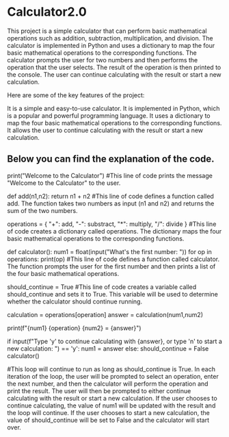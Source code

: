 # Calculator2.0

This project is a simple calculator that can perform basic mathematical operations such as addition, subtraction, multiplication, and division. The calculator is implemented in Python and uses a dictionary to map the four basic mathematical operations to the corresponding functions. The calculator prompts the user for two numbers and then performs the operation that the user selects. The result of the operation is then printed to the console. The user can continue calculating with the result or start a new calculation.

Here are some of the key features of the project:

It is a simple and easy-to-use calculator.
It is implemented in Python, which is a popular and powerful programming language.
It uses a dictionary to map the four basic mathematical operations to the corresponding functions.
It allows the user to continue calculating with the result or start a new calculation.

Below you can find the explanation of the code.
----------------------------------------------------


print("Welcome to the Calculator")
#This line of code prints the message "Welcome to the Calculator" to the user.

def add(n1,n2):
    return n1 + n2
#This line of code defines a function called add. The function takes two numbers as input (n1 and n2) and returns the sum of the two numbers.

operations = {
    "+": add,
    "-": substract,
    "*": multiply,
    "/": divide
}
#This line of code creates a dictionary called operations. The dictionary maps the four basic mathematical operations to the corresponding functions.

def calculator():
    num1 = float(input("What's the first number: "))
    for op in operations:
        print(op)
#This line of code defines a function called calculator. The function prompts the user for the first number and then prints a list of the four basic mathematical operations.

should_continue = True
#This line of code creates a variable called should_continue and sets it to True. This variable will be used to determine whether the calculator should continue running.

calculation = operations[operation]
answer = calculation(num1,num2)

print(f"{num1} {operation} {num2} = {answer}")

if input(f"Type 'y' to continue calculating with {answer}, or type 'n' to start a new calculation: ") == 'y':
    num1 = answer
else:
    should_continue = False
    calculator()

#This loop will continue to run as long as should_continue is True. In each iteration of the loop, the user will be prompted to select an operation, enter the next number, and then the calculator will perform the operation and print the result. The user will then be prompted to either continue calculating with the result or start a new calculation. If the user chooses to continue calculating, the value of num1 will be updated with the result and the loop will continue. If the user chooses to start a new calculation, the value of should_continue will be set to False and the calculator will start over.
